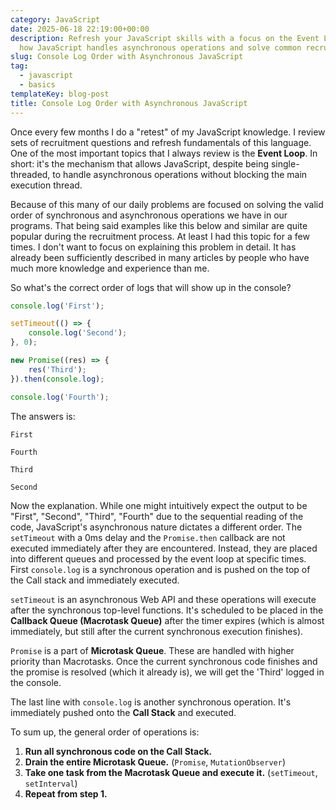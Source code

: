 ```yaml
---
category: JavaScript
date: 2025-06-18 22:19:00+00:00
description: Refresh your JavaScript skills with a focus on the Event Loop. Learn
  how JavaScript handles asynchronous operations and solve common recruitment problems.
slug: Console Log Order with Asynchronous JavaScript
tag:
  - javascript
  - basics
templateKey: blog-post
title: Console Log Order with Asynchronous JavaScript
---
```


Once every few months I do a "retest" of my JavaScript knowledge. I review sets of recruitment questions and refresh fundamentals of this language. One of the most important topics that I always review is the **Event Loop**. In short: it's the mechanism that allows JavaScript, despite being single-threaded, to handle asynchronous operations without blocking the main execution thread.

Because of this many of our daily problems are focused on solving the valid order of synchronous and asynchronous operations we have in our programs. That being said examples like this below and similar are quite popular during the recruitment process. At least I had this topic for a few times. I don't want to focus on explaining this problem in detail. It has already been sufficiently described in many articles by people who have much more knowledge and experience than me.

So what's the correct order of logs that will show up in the console?

```javascript
console.log('First');

setTimeout(() => {
	console.log('Second');
}, 0);

new Promise((res) => {
	res('Third');
}).then(console.log);

console.log('Fourth');
```

The answers is:

```
First

Fourth

Third

Second
```

Now the explanation. While one might intuitively expect the output to be "First", "Second", "Third", "Fourth" due to the sequential reading of the code, JavaScript's asynchronous nature dictates a different order. The `setTimeout` with a 0ms delay and the `Promise.then` callback are not executed immediately after they are encountered. Instead, they are placed into different queues and processed by the event loop at specific times.
First `console.log` is a synchronous operation and is pushed on the top of the Call stack and immediately executed.

`setTimeout` is an asynchronous Web API and these operations will execute after the synchronous top-level functions. It's scheduled to be placed in the **Callback Queue (Macrotask Queue)** after the timer expires (which is almost immediately, but still after the current synchronous execution finishes).

`Promise` is a part of **Microtask Queue**. These are handled with higher priority than Macrotasks. Once the current synchronous code finishes and the promise is resolved (which it already is), we will get the 'Third' logged in the console.

The last line with `console.log` is another synchronous operation. It's immediately pushed onto the **Call Stack** and executed.

To sum up, the general order of operations is:

1. **Run all synchronous code on the Call Stack.**
2. **Drain the entire Microtask Queue.** (`Promise`, `MutationObserver`)
3. **Take one task from the Macrotask Queue and execute it.** (`setTimeout`, `setInterval`)
4. **Repeat from step 1.**
